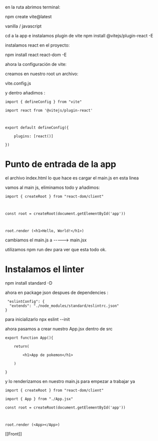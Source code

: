 
en la ruta abrimos terminal:

npm create vite@latest

vanilla / javascript

cd a la app e instalamos plugin de vite npm install @vitejs/plugin-react -E

instalamos react en el proyecto:

npm install react react-dom -E

ahora la configuración de vite:

creamos en nuestro root un archivo:

vite.config.js

y dentro añadimos :

```
import { defineConfig } from "vite"

import react from '@vitejs/plugin-react'

  

export default defineConfig({

    plugins: [react()]

})
```


# Punto de entrada de la app

el archivo index.html lo que hace es cargar el main.js en esta linea 
 <script type="module" src="/src/main.js"></script>

vamos al main js, eliminamos todo y añadimos:

```
import { createRoot } from "react-dom/client"

  

const root = createRoot(document.getElementById('app'))

  

root.render (<h1>Hello, World!</h1>)
```


cambiamos el main.js a -----> main.jsx

utilizamos npm run dev para ver que esta todo ok.

# Instalamos el linter

npm install standard -D

ahora en package json despues de dependencies : 

```
 "eslintConfig": {
  "extends": "./node_modules/standard/eslintrc.json"
}

```

 para inicializarlo npx eslint --init

ahora pasamos a crear nuestro App.jsx dentro de src


```
export function App(){

    return(

        <h1>App de pokemon</h1>

    )

}
```

y lo renderizamos en nuestro main.js para empezar a trabajar ya 

```
import { createRoot } from "react-dom/client"

import { App } from "./App.jsx"

const root = createRoot(document.getElementById('app'))

  

root.render (<App></App>)
```

[[Front]]